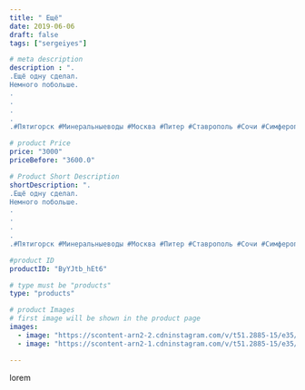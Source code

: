 ```yaml
---
title: " Ещё"
date: 2019-06-06
draft: false
tags: ["sergeiyes"]

# meta description
description : ".
.Ещё одну сделал.
Немного побольше.
.
.
.
.
.#Пятигорск #Минеральныеводы #Москва #Питер #Ставрополь #Сочи #Симферополь #Севастополь #УФО #Анапа #Краснодар #Ек"

# product Price
price: "3000"
priceBefore: "3600.0"

# Product Short Description
shortDescription: ".
.Ещё одну сделал.
Немного побольше.
.
.
.
.
.#Пятигорск #Минеральныеводы #Москва #Питер #Ставрополь #Сочи #Симферополь #Севастополь #УФО #Анапа #Краснодар #Екатеринбург #Челябинск #Ессентуки #Железноводск #Кисловодск #бизнес"

#product ID
productID: "ByYJtb_hEt6"

# type must be "products"
type: "products"

# product Images
# first image will be shown in the product page
images:
  - image: "https://scontent-arn2-2.cdninstagram.com/v/t51.2885-15/e35/60953458_347530705907525_8673796610935116703_n.jpg?tp=1&_nc_ht=scontent-arn2-2.cdninstagram.com&_nc_cat=105&_nc_ohc=Sq2_rwjtN4YAX9uVMvS&ccb=7-4&oh=2b4d6a22ff18e34336b17cb6024dd8ca&oe=60847CC9&_nc_sid=83d603&ig_cache_key=MjA2MDQzOTUyNDQ0MTcyMTc0Nw%3D%3D.2-ccb7-4"
  - image: "https://scontent-arn2-1.cdninstagram.com/v/t51.2885-15/e35/61534025_437364807093454_747133449862384982_n.jpg?tp=1&_nc_ht=scontent-arn2-1.cdninstagram.com&_nc_cat=110&_nc_ohc=brvd4Wdopc4AX8WLlbv&ccb=7-4&oh=67b2b7a77a0481cd7998800bb2febe6d&oe=60847524&_nc_sid=83d603&ig_cache_key=MjA2MDQzOTUyNDQ1ODU0NzEwMw%3D%3D.2-ccb7-4"

---
```

lorem
